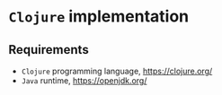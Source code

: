 # `Clojure` implementation

## Requirements

* `Clojure` programming language, <https://clojure.org/>
* `Java` runtime, <https://openjdk.org/>
